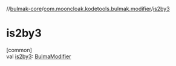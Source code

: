//[bulmak-core](../../index.md)/[com.mooncloak.kodetools.bulmak.modifier](index.md)/[is2by3](is2by3.md)

# is2by3

[common]\
val [is2by3](is2by3.md): [BulmaModifier](-bulma-modifier/index.md)
